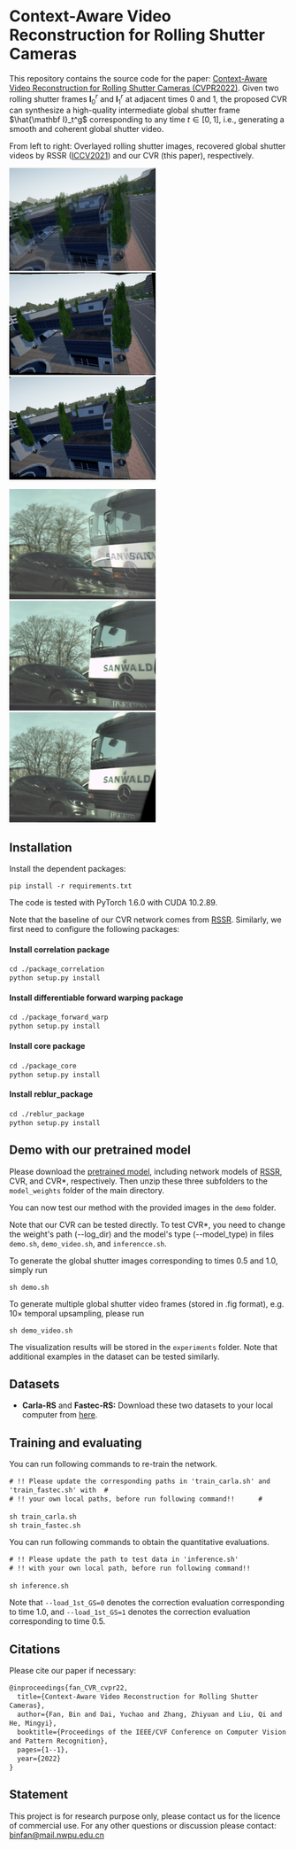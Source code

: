 # Context-Aware Video Reconstruction for Rolling Shutter Cameras

This repository contains the source code for the paper: [Context-Aware Video Reconstruction for Rolling Shutter Cameras (CVPR2022)](path).
Given two rolling shutter frames ${\mathbf I}^r_0$ and ${\mathbf I}^r_1$ at adjacent times 0 and 1, the proposed CVR can synthesize a high-quality intermediate global shutter frame $\hat{\mathbf I}_t^g$ corresponding to any time $t \in [0,1]$, i.e., generating a smooth and coherent global shutter video.

From left to right: Overlayed rolling shutter images, recovered global shutter videos by RSSR ([ICCV2021](https://openaccess.thecvf.com/content/ICCV2021/papers/Fan_Inverting_a_Rolling_Shutter_Camera_Bring_Rolling_Shutter_Images_to_ICCV_2021_paper.pdf)) and our CVR (this paper), respectively.

<img src="result_demo/fountain_overlay.png" width='265px'/> <img src="result_demo/fountain_rssr.gif" width='265px'/> <img src="result_demo/fountain_cvr.gif" width='265px'/>

<img src="result_demo/bus_overlay.png" width='265px'/> <img src="result_demo/bus_rssr.gif" width='265px'/> <img src="result_demo/bus_cvr.gif" width='265px'/>


## Installation
Install the dependent packages:
```
pip install -r requirements.txt
```
The code is tested with PyTorch 1.6.0 with CUDA 10.2.89.

Note that the baseline of our CVR network comes from [RSSR](https://github.com/GitCVfb/RSSR). 
Similarly, we first need to configure the following packages:

#### Install correlation package
```
cd ./package_correlation
python setup.py install
```
#### Install differentiable forward warping package
```
cd ./package_forward_warp
python setup.py install
```
#### Install core package
```
cd ./package_core
python setup.py install
```
#### Install reblur_package
```
cd ./reblur_package
python setup.py install
```
## Demo with our pretrained model
Please download the [pretrained model](https://drive.google.com/drive/folders/11aciusk4wBfKffgoflywKVZTpDW_QdtS?usp=sharing), including network models of [RSSR](https://github.com/GitCVfb/RSSR), CVR, and CVR*, respectively. Then unzip these three subfolders to the `model_weights` folder of the main directory.

You can now test our method with the provided images in the `demo` folder.

Note that our CVR can be tested directly.
To test CVR*, you need to change the weight's path (--log_dir) and the model's type (--model_type) in files `demo.sh`, `demo_video.sh`, and `inferencce.sh`.

To generate the global shutter images corresponding to times 0.5 and 1.0, simply run
```
sh demo.sh
```
To generate multiple global shutter video frames (stored in .fig format), e.g. 10× temporal upsampling, please run
```
sh demo_video.sh
```
The visualization results will be stored in the `experiments` folder. Note that additional examples in the dataset can be tested similarly.

## Datasets
- **Carla-RS** and **Fastec-RS:** Download these two datasets to your local computer from [here](https://github.com/ethliup/DeepUnrollNet).

## Training and evaluating
You can run following commands to re-train the network.
```
# !! Please update the corresponding paths in 'train_carla.sh' and 'train_fastec.sh' with  #
# !! your own local paths, before run following command!!      #

sh train_carla.sh
sh train_fastec.sh
```

You can run following commands to obtain the quantitative evaluations.
```
# !! Please update the path to test data in 'inference.sh'
# !! with your own local path, before run following command!!

sh inference.sh
```
Note that `--load_1st_GS=0` denotes the correction evaluation corresponding to time 1.0, and `--load_1st_GS=1` denotes the correction evaluation corresponding to time 0.5.

## Citations
Please cite our paper if necessary:
```
@inproceedings{fan_CVR_cvpr22,
  title={Context-Aware Video Reconstruction for Rolling Shutter Cameras},
  author={Fan, Bin and Dai, Yuchao and Zhang, Zhiyuan and Liu, Qi and He, Mingyi},
  booktitle={Proceedings of the IEEE/CVF Conference on Computer Vision and Pattern Recognition},
  pages={1--1},
  year={2022}
}
```

## Statement
This project is for research purpose only, please contact us for the licence of commercial use. For any other questions or discussion please contact: binfan@mail.nwpu.edu.cn
